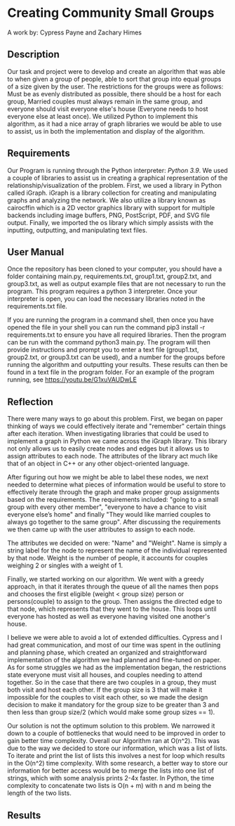 # Creating Community Small Groups
A work by: Cypress Payne and Zachary Himes

## Description

Our task and project were to develop and create an algorithm that was able to when given a group of people, able to sort that group into equal groups of a size given by the user. The restrictions for the groups were as follows: Must be as evenly distributed as possible, there should be a host for each group, Married couples must always remain in the same group, and everyone should visit everyone else's house (Everyone needs to host everyone else at least once). We utilized Python to implement this algorithm, as it had a nice array of graph libraries we would be able to use to assist, us in both the implementation and display of the algorithm.

## Requirements

Our Program is running through the Python interpreter: _Python 3.9_. We used a couple of libraries to assist us in creating a graphical representation of the relationship/visualization of the problem. First, we used a library in Python called iGraph. iGraph is a library collection for creating and manipulating graphs and analyzing the network. We also utilize a library known as cairocffin which is a 2D vector graphics library with support for multiple backends including image buffers, PNG, PostScript, PDF, and SVG file output. Finally, we imported the os library which simply assists with the inputting, outputting, and manipulating text files.

## User Manual
Once the repository has been cloned to your computer, you should have a folder containing main.py, requirements.txt, group1.txt, group2.txt, and group3.txt, as well as output example files that are not necessary to run the program. This program requires a python 3 interpreter. Once your interpreter is open, you can load the necessary libraries noted in the requirements.txt file.

If you are running the program in a command shell, then once you have opened the file in your shell you can run the command pip3 install -r requirements.txt to ensure you have all required libraries.
Then the program can be run with the command python3 main.py. The program will then provide instructions and prompt you to enter a text file (group1.txt, group2.txt, or group3.txt can be used), and a number for the groups before running the algorithm and outputting your results. These results can then be found in a text file in the program folder.
For an example of the program running, see https://youtu.be/G1xuVAUDwLE

## Reflection
There were many ways to go about this problem. First, we began on paper thinking of ways we could effectively iterate and "remember" certain things after each iteration. When investigating libraries that could be used to implement a graph in Python we came across the iGraph library. This library not only allows us to easily create nodes and edges but it allows us to assign attributes to each node. The attributes of the library act much like that of an object in C++ or any other object-oriented language.

After figuring out how we might be able to label these nodes, we next needed to determine what pieces of information would be useful to store to effectively iterate through the graph and make proper group assignments based on the requirements. The requirements included: "going to a small group with every other member", "everyone to have a chance to visit everyone else’s home" and finally "They would like married couples to always go together to the same group".  After discussing the requirements we then came up with the user attributes to assign to each node.

The attributes we decided on were: "Name" and "Weight". Name is simply a string label for the node to represent the name of the individual represented by that node. Weight is the number of people, it accounts for couples weighing 2 or singles with a weight of 1.

Finally, we started working on our algorithm. We went with a greedy approach, in that it iterates through the queue of all the names then pops and chooses the first eligible (weight < group size) person or persons(couple) to assign to the group. Then assigns the directed edge to that node, which represents that they went to the house. This loops until everyone has hosted as well as everyone having visited one another's house.

I believe we were able to avoid a lot of extended difficulties. Cypress and I had great communication, and most of our time was spent in the outlining and planning phase, which created an organized and straightforward implementation of the algorithm we had planned and fine-tuned on paper. As for some struggles we had as the implementation began, the restrictions state everyone must visit all houses, and couples needing to attend together. So in the case that there are two couples in a group, they must both visit and host each other. If the group size is 3 that will make it impossible for the couples to visit each other, so we made the design decision to make it mandatory for the group size to be greater than 3 and then less than group size/2 (which would make some group sizes == 1).

Our solution is not the optimum solution to this problem. We narrowed it down to a couple of bottlenecks that would need to be improved in order to gain better time complexity. Overall our Algorithm ran at O(n^2). This was due to the way we decided to store our information, which was a list of lists. To iterate and print the list of lists this involves a nest for loop which results in the O(n^2) time complexity. With some research, a better way to store our information for better access would be to merge the lists into one list of strings, which with some analysis prints 2-4x faster. In Python, the time complexity to concatenate two lists is O(n + m) with n and m being the length of the two lists.

## Results
